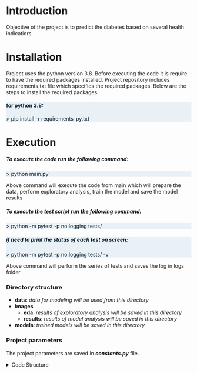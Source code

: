 # Introduction

Objective of the project is to predict the diabetes based on several health indicatiors.


# Installation

Project uses the python version 3.8. Before executing the code it is require to have the required packages installed. Project repository includes requirements.txt file which specifies the required packages. Below are the steps to install the required packages.

<div style="color:#021829;background:#e9f1f7">


<h4>for python 3.8:</h4>
> pip install -r requirements_py.txt
</div>

# Execution

<h5>To execute the code run the following command:</h5>

<div style="color:#021829;background:#e9f1f7">
> python main.py
</div>

<p>
Above command will execute the code from main which will prepare the data, perform exploratory analysis, train the model and save the model results
</p>

<h5>To execute the test script run the following command:</h5>

<div style="color:#021829;background:#e9f1f7">
> python -m pytest -p no:logging tests/
</div>



<div style="color:#021829;background:#e9f1f7">
<h5>if need to print the status of each test on screen:</h5>
> python -m pytest -p no:logging tests/ -v
</div>

Above command will perform the series of tests and saves the log in logs folder

### Directory structure
- **data**: *data for modeling will be used from this directory*
- **images**
    - **eda**: *results of exploratory analysis will be saved in this directory*
    - **results**: *results of model analysis will be saved in this directory*
- **models**: *trained models will be saved in this directory*

### Project parameters

The project parameters are saved in ***constants.py*** file.


<details>
<summary>Code Structure</summary>

Project code is organized as classes which can work independently of each other. Below is the descriptin of each class

| Class                    | Description                                                           |
|-------------------------:|-----------------------------------------------------------------------|
| Data                     | Import the data from csv file and preforms the preprocessing of data  |
| ExploratoryAnalysis      | Performs the exploratory analysis and save the resutls                |
| FeatureEngineering       | Performs the feature engineering e.g. train, test split               |
| RandomForestModel        | Setup, train and saves the random forest model.                       |
| LogisticRegressionModel  | Setup, train and saves the random forest model.                       |
| ModelEvaluation          | Evaluate model resutls and save the analysis                          |
  
</details>